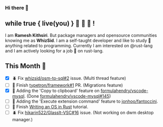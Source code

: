 ### Hi there 👋
## while true { live(you) } :pray: :pray: :pray: !

I am **Ramesh Kithsiri**. But package managers and opensource communities knowing me as **WhizSid**. I am a self-taught developer and like to study :school: anything related to programming. Currently I am interested on @rust-lang and I am actively looking for a job :briefcase: on rust-lang.

## This Month :calendar:

- [x] :beetle: Fix [whizsid/osm-to-sql#2](https://github.com/whizsid/osm-to-sql/issues/2) issue. (Multi thread feature)
- [ ] :rocket: Finish [typetron/framework#1](https://github.com/typetron/framework/pull/1) PR. (Migrations feature)
- [x] :rocket: Adding the 'Copy to clipboard' feature on [formulahendry/vscode-mysql](https://github.com/formulahendry/vscode-mysql). (Done [formulahendry/vscode-mysql#145](https://github.com/formulahendry/vscode-mysql/pull/145))
- [ ] :rocket: Adding the 'Execute extension command' feature to [jonhoo/fantoccini](https://github.com/jonhoo/fantoccini).
- [ ] :blue_book: Finish [Writing an OS in Rust](https://os.phil-opp.com/) tutorial.
- [ ] :beetle: Fix [hikarin522/GlassIt-VSC#16](https://github.com/hikarin522/GlassIt-VSC/issues/16) issue. (Not working on dwm desktop manager.)
